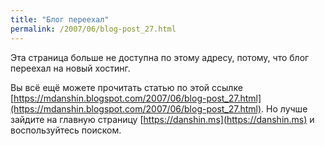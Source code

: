 ```yaml
---
title: "Блог переехал"
permalink: /2007/06/blog-post_27.html
---
```

Эта страница больше не доступна по этому адресу, потому, что блог переехал на новый хостинг.

Вы всё ещё можете прочитать статью по этой ссылке [https://mdanshin.blogspot.com/2007/06/blog-post_27.html](https://mdanshin.blogspot.com/2007/06/blog-post_27.html). Но лучше зайдите на главную страницу [https://danshin.ms](https://danshin.ms) и воспользуйтесь поиском.